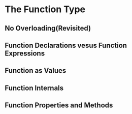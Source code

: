 # The Function Type

## No Overloading(Revisited)

## Function Declarations vesus Function Expressions

## Function as Values

## Function Internals

## Function Properties and Methods

